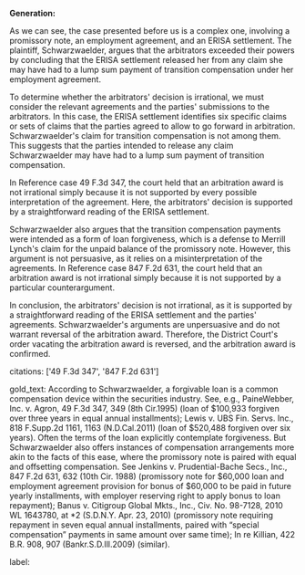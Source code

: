 **Generation:**



As we can see, the case presented before us is a complex one, involving a promissory note, an employment agreement, and an ERISA settlement. The plaintiff, Schwarzwaelder, argues that the arbitrators exceeded their powers by concluding that the ERISA settlement released her from any claim she may have had to a lump sum payment of transition compensation under her employment agreement.

To determine whether the arbitrators' decision is irrational, we must consider the relevant agreements and the parties' submissions to the arbitrators. In this case, the ERISA settlement identifies six specific claims or sets of claims that the parties agreed to allow to go forward in arbitration. Schwarzwaelder's claim for transition compensation is not among them. This suggests that the parties intended to release any claim Schwarzwaelder may have had to a lump sum payment of transition compensation.

In Reference case 49 F.3d 347, the court held that an arbitration award is not irrational simply because it is not supported by every possible interpretation of the agreement. Here, the arbitrators' decision is supported by a straightforward reading of the ERISA settlement.

Schwarzwaelder also argues that the transition compensation payments were intended as a form of loan forgiveness, which is a defense to Merrill Lynch's claim for the unpaid balance of the promissory note. However, this argument is not persuasive, as it relies on a misinterpretation of the agreements. In Reference case 847 F.2d 631, the court held that an arbitration award is not irrational simply because it is not supported by a particular counterargument.

In conclusion, the arbitrators' decision is not irrational, as it is supported by a straightforward reading of the ERISA settlement and the parties' agreements. Schwarzwaelder's arguments are unpersuasive and do not warrant reversal of the arbitration award. Therefore, the District Court's order vacating the arbitration award is reversed, and the arbitration award is confirmed.

citations: ['49 F.3d 347', '847 F.2d 631']

gold_text: According to Schwarzwaelder, a forgivable loan is a common compensation device within the securities industry. See, e.g., PaineWebber, Inc. v. Agron, 49 F.3d 347, 349 (8th Cir.1995) (loan of $100,933 forgiven over three years in equal annual installments); Lewis v. UBS Fin. Servs. Inc., 818 F.Supp.2d 1161, 1163 (N.D.Cal.2011) (loan of $520,488 forgiven over six years). Often the terms of the loan explicitly contemplate forgiveness. But Schwarzwaelder also offers instances of compensation arrangements more akin to the facts of this ease, where the promissory note is paired with equal and offsetting compensation. See Jenkins v. Prudential-Bache Secs., Inc., 847 F.2d 631, 632 (10th Cir. 1988) (promissory note for $60,000 loan and employment agreement provision for bonus of $60,000 to be paid in future yearly installments, with employer reserving right to apply bonus to loan repayment); Banus v. Citigroup Global Mkts., Inc., Civ. No. 98-7128, 2010 WL 1643780, at *2 (S.D.N.Y. Apr. 23, 2010) (promissory note requiring repayment in seven equal annual installments, paired with “special compensation” payments in same amount over same time); In re Killian, 422 B.R. 908, 907 (Bankr.S.D.Ill.2009) (similar).

label: 